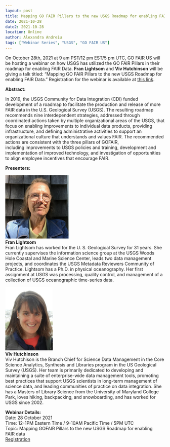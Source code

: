 ```yaml
---
layout: post
title: Mapping GO FAIR Pillars to the new USGS Roadmap for enabling FAIR Data
date: 2021-10-28
date2: 2021-10-28
location: Online
author: Alexandra Andreiu
tags: ["Webinar Series", "USGS", "GO FAIR US"]
---
```


On October 28th, 2021 at 9 am PST/12 pm EST/5 pm UTC, GO FAIR US will be hosting a webinar on how USGS has utilized the GO FAIR Pillars in their roadmap for enabling FAIR Data. <b>Fran Lightsom</b> and <b>Viv Hutchinson</b> will be giving a talk titled: “Mapping GO FAIR Pillars to the new USGS Roadmap for enabling FAIR Data.” Registration for the webinar is available at <a href="https://ucsd.zoom.us/webinar/register/WN_XHebz24wRGyKUcIwP5rulA">this link</a>.

<b>Abstract:</b>

In 2019, the USGS Community for Data Integration (CDI) funded development of a roadmap to facilitate the production and release of more FAIR data in the U.S. Geological Survey (USGS). The resulting roadmap recommends nine interdependent strategies, addressed through coordinated actions taken by multiple organizational areas of the USGS, that focus on enabling improvements to individual data products, providing infrastructure, and defining administrative activities to support an organizational culture that understands and values FAIR. The recommended actions are consistent with the three pillars of GOFAIR, including improvements to USGS policies and training, development and implementation of improved technology, and investigation of opportunities to align employee incentives that encourage FAIR.  

<b>Presenters:</b>

<img src="/assets/img/Fran_Profile.jpg" height="200"/><br>
<b>Fran Lightsom</b><br>
Fran Lightsom has worked for the U. S. Geological Survey for 31 years. She currently supervises the information science group at the USGS Woods Hole Coastal and Marine Science Center, leads two data management projects, and coordinates the USGS Metadata Reviewers Community of Practice. Lightsom has a Ph.D. in physical oceanography. Her first assignment at USGS was processing, quality control, and management of a collection of USGS oceanographic time-series data.<br>

<img src="/assets/img/Viv_Profile.jpg" height="200"/><br>
<b>Viv Hutchinson</b><br> 
Viv Hutchison is the Branch Chief for Science Data Management in the Core Science Analytics, Synthesis and Libraries program in the US Geological Survey (USGS). Her team is primarily dedicated to developing and maintaining a suite of enterprise-wide data management tools, promoting best practices that support USGS scientists in long-term management of science data, and leading communities of practice on data integration. She has a Masters of Library Science from the University of Maryland College Park, loves hiking, backpacking, and snowboarding, and has worked for USGS since 2002. <br>

<b>Webinar Details:</b><br>
Date: 28 October 2021 <br>
Time: 12-1PM Eastern Time / 9-10AM Pacific Time / 5PM UTC <br>
Topic: Mapping GOFAIR Pillars to the new USGS Roadmap for enabling FAIR data  <br>
<a href="https://ucsd.zoom.us/webinar/register/WN_XHebz24wRGyKUcIwP5rulA">Registration</a>

